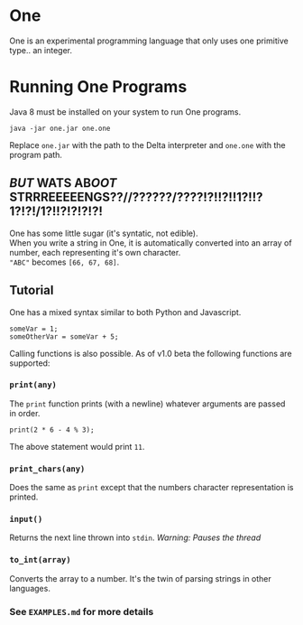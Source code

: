 # One
One is an experimental programming language that only uses one primitive type.. an integer.  

# Running One Programs
Java 8 must be installed on your system to run One programs.

    java -jar one.jar one.one
Replace `one.jar` with the path to the Delta interpreter and `one.one` with the program path.

## *BUT* **WATS** AB*OOT* STRRREEEEENGS??//??????/????!?!!?!!1?!!?1?!?!/1?!!?!?!?!?!
One has some little sugar (it's syntatic, not edible).  
When you write a string in One, it is automatically converted into an array of number, each representing it's own character.  
`"ABC"` becomes `[66, 67, 68]`.

## Tutorial
One has a mixed syntax similar to both Python and Javascript.

    someVar = 1;
    someOtherVar = someVar + 5;

Calling functions is also possible.
As of v1.0 beta the following functions are supported:

### `print(any)`
The `print` function prints (with a newline) whatever arguments are passed in order.

    print(2 * 6 - 4 % 3);
The above statement would print `11`.

### `print_chars(any)`
Does the same as `print` except that the numbers character representation is printed.

### `input()`
Returns the next line thrown into `stdin`.
_Warning: Pauses the thread_

### `to_int(array)`
Converts the array to a number.
It's the twin of parsing strings in other languages.

### See `EXAMPLES.md` for more details
